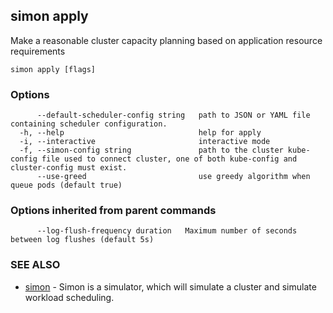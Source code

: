 ## simon apply

Make a reasonable cluster capacity planning based on application resource requirements

```
simon apply [flags]
```

### Options

```
      --default-scheduler-config string   path to JSON or YAML file containing scheduler configuration.
  -h, --help                              help for apply
  -i, --interactive                       interactive mode
  -f, --simon-config string               path to the cluster kube-config file used to connect cluster, one of both kube-config and cluster-config must exist.
      --use-greed                         use greedy algorithm when queue pods (default true)
```

### Options inherited from parent commands

```
      --log-flush-frequency duration   Maximum number of seconds between log flushes (default 5s)
```

### SEE ALSO

* [simon](simon.md)	 - Simon is a simulator, which will simulate a cluster and simulate workload scheduling.

